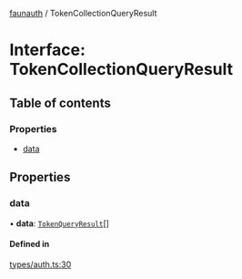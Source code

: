[faunauth](../index.md) / TokenCollectionQueryResult

# Interface: TokenCollectionQueryResult

## Table of contents

### Properties

- [data](TokenCollectionQueryResult.md#data)

## Properties

### data

• **data**: [`TokenQueryResult`](TokenQueryResult.md)[]

#### Defined in

[types/auth.ts:30](https://github.com/alexnitta/faunauth/blob/b462f3a/src/types/auth.ts#L30)
